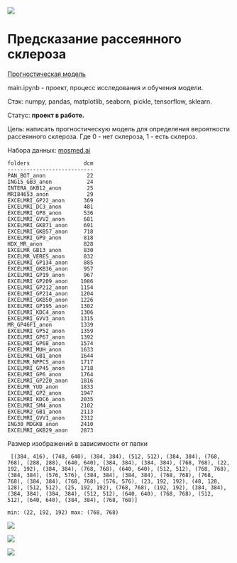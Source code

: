 ![](https://github.com/salfa-ru/doct24_neural-network/blob/main/multiple_sclerosis/Dmitry/img/c6e5c47311949440d1fee4d8c6df71bf.jpg)

# Предсказание рассеянного склероза

<a href='https://github.com/salfa-ru/doct24_neural-network/blob/main/multiple_sclerosis/Dmitry/main.ipynb'> Прогностическая модель </a> </br>

main.ipynb - проект, процесс исследования и обучения модели.</br>

Стэк: numpy, pandas, matplotlib, seaborn, pickle, tensorflow, sklearn.

Статус: **проект в работе.**

Цель: написать прогностическую модель для определения вероятности рассеянного склероза. Где 0 - нет склероза, 1 - есть склероз.

Набора данных: <a href='https://mosmed.ai/en/datasets/aie21selftestmri/'> mosmed.ai </a> </br>

```
folders                 dcm
---------------------------
PAN_BOT_anon             22
ING15_GB3_anon           24
INTERA_GKB12_anon        25
MRI84653_anon            29
EXCELMRI_GP22_anon      369
EXCELMRI_DC3_anon       481
EXCELMRI_GP8_anon       536
EXCELMRI_GVV2_anon      681
EXCELMRI_GKB71_anon     691
EXCELMRI_GKB57_anon     718
EXCELMRI_GP9_anon       818
HDX_MR_anon             828
EXCELMR_GB13_anon       830
EXCELMR_VERES_anon      832
EXCELMRI_GP134_anon     885
EXCELMRI_GKB36_anon     957
EXCELMRI_GP19_anon      967
EXCELMRI_GP209_anon    1086
EXCELMRI_GP212_anon    1154
EXCELMRI_GP214_anon    1204
EXCELMRI_GKB50_anon    1226
EXCELMRI_GP195_anon    1302
EXCELMRI_KDC4_anon     1306
EXCELMRI_GVV3_anon     1315
MR_GP46F1_anon         1339
EXCELMRI_GP52_anon     1359
EXCELMRI_GP67_anon     1392
EXCELMRI_GP68_anon     1574
EXCELMRI_MUH_anon      1633
EXCELMR1_GB1_anon      1644
EXCELMR_NPPCS_anon     1717
EXCELMRI_GP45_anon     1718
EXCELMRI_GP6_anon      1764
EXCELMRI_GP220_anon    1816
EXCELMR_YUD_anon       1833
EXCELMRI_GP2_anon      1947
EXCELMRI_KDC6_anon     2035
EXCELMRI_SM4_anon      2102
EXCELMR2_GB1_anon      2113
EXCELMRI_GVV1_anon     2312
ING30_MDGKB_anon       2410
EXCELMRI_GKB29_anon    2873
```
Размер изображений в зависимости от папки
```
 [(384, 416), (748, 640), (384, 384), (512, 512), (384, 384), (768, 768), (288, 288), (640, 640), (384, 384), (384, 384), (768, 768), (22, 192, 192), (384, 384), (768, 768), (640, 640), (512, 512), (768, 768), (384, 384), (576, 576), (384, 384), (384, 384), (768, 768), (768, 768), (384, 384), (768, 768), (576, 576), (23, 192, 192), (48, 128, 128), (512, 512), (25, 192, 192), (768, 768), (192, 192), (384, 384), (384, 384), (384, 384), (512, 512), (640, 640), (768, 768), (512, 512), (640, 640), (384, 384), (768, 768)]

min: (22, 192, 192) max: (768, 768)
```

![](https://github.com/salfa-ru/doct24_neural-network/blob/main/multiple_sclerosis/Dmitry/img/acc.png)

![](https://github.com/salfa-ru/doct24_neural-network/blob/main/multiple_sclerosis/Dmitry/img/loss.png)

![](https://github.com/salfa-ru/doct24_neural-network/blob/main/multiple_sclerosis/Dmitry/img/cm.png)
